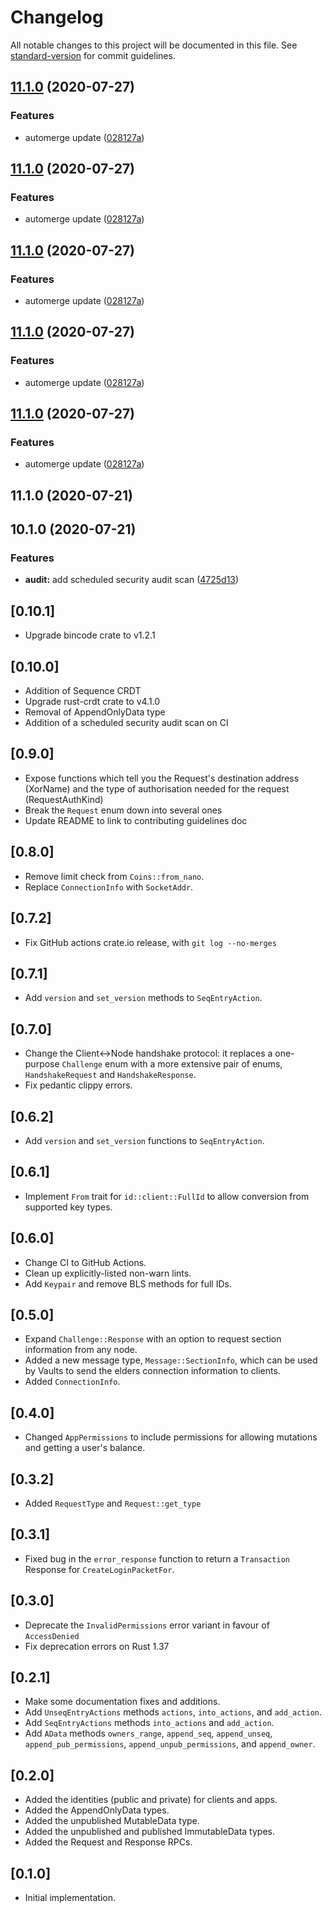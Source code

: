 # Changelog

All notable changes to this project will be documented in this file. See [standard-version](https://github.com/conventional-changelog/standard-version) for commit guidelines.

## [11.1.0](https://github.com/joshuef/safe-nd/compare/v11.0.0...v11.1.0) (2020-07-27)


### Features

* automerge update ([028127a](https://github.com/joshuef/safe-nd/commit/028127aa680aacf83a8fc6132213e70d25ded66e))

## [11.1.0](https://github.com/joshuef/safe-nd/compare/v11.0.0...v11.1.0) (2020-07-27)


### Features

* automerge update ([028127a](https://github.com/joshuef/safe-nd/commit/028127aa680aacf83a8fc6132213e70d25ded66e))

## [11.1.0](https://github.com/joshuef/safe-nd/compare/v11.0.0...v11.1.0) (2020-07-27)


### Features

* automerge update ([028127a](https://github.com/joshuef/safe-nd/commit/028127aa680aacf83a8fc6132213e70d25ded66e))

## [11.1.0](https://github.com/joshuef/safe-nd/compare/v11.0.0...v11.1.0) (2020-07-27)


### Features

* automerge update ([028127a](https://github.com/joshuef/safe-nd/commit/028127aa680aacf83a8fc6132213e70d25ded66e))

## [11.1.0](https://github.com/joshuef/safe-nd/compare/v11.0.0...v11.1.0) (2020-07-27)


### Features

* automerge update ([028127a](https://github.com/joshuef/safe-nd/commit/028127aa680aacf83a8fc6132213e70d25ded66e))

## 11.1.0 (2020-07-21)


## 10.1.0 (2020-07-21)


### Features

* **audit:** add scheduled security audit scan ([4725d13](https://github.com/joshuef/safe-nd/commit/4725d13ee7a473f46bf2e119d5021b6ab5f8fb71))

## [0.10.1]

- Upgrade bincode crate to v1.2.1

## [0.10.0]

- Addition of Sequence CRDT
- Upgrade rust-crdt crate to v4.1.0
- Removal of AppendOnlyData type
- Addition of a scheduled security audit scan on CI

## [0.9.0]

- Expose functions which tell you the Request's destination address (XorName) and the type of authorisation needed for the request (RequestAuthKind)
- Break the `Request` enum down into several ones
- Update README to link to contributing guidelines doc

## [0.8.0]

- Remove limit check from `Coins::from_nano`.
- Replace `ConnectionInfo` with `SocketAddr`.

## [0.7.2]

- Fix GitHub actions crate.io release, with `git log --no-merges`

## [0.7.1]

- Add `version` and `set_version` methods to `SeqEntryAction`.

## [0.7.0]

- Change the Client<->Node handshake protocol: it replaces a one-purpose `Challenge` enum with a more extensive pair of enums, `HandshakeRequest` and `HandshakeResponse`.
- Fix pedantic clippy errors.

## [0.6.2]

- Add `version` and `set_version` functions to `SeqEntryAction`.

## [0.6.1]

- Implement `From` trait for `id::client::FullId` to allow conversion from supported key types.

## [0.6.0]

- Change CI to GitHub Actions.
- Clean up explicitly-listed non-warn lints.
- Add `Keypair` and remove BLS methods for full IDs.

## [0.5.0]

- Expand `Challenge::Response` with an option to request section information from any node.
- Added a new message type, `Message::SectionInfo`, which can be used by Vaults to send the elders connection information to clients.
- Added `ConnectionInfo`.

## [0.4.0]

- Changed `AppPermissions` to include permissions for allowing mutations and getting a user's balance.

## [0.3.2]

- Added `RequestType` and `Request::get_type`

## [0.3.1]

- Fixed bug in the `error_response` function to return a `Transaction` Response for `CreateLoginPacketFor`.

## [0.3.0]

- Deprecate the `InvalidPermissions` error variant in favour of `AccessDenied`
- Fix deprecation errors on Rust 1.37

## [0.2.1]

- Make some documentation fixes and additions.
- Add `UnseqEntryActions` methods `actions`, `into_actions`, and `add_action`.
- Add `SeqEntryActions` methods `into_actions` and `add_action`.
- Add `AData` methods `owners_range`, `append_seq`, `append_unseq`, `append_pub_permissions`, `append_unpub_permissions`, and `append_owner`.

## [0.2.0]

- Added the identities (public and private) for clients and apps.
- Added the AppendOnlyData types.
- Added the unpublished MutableData type.
- Added the unpublished and published ImmutableData types.
- Added the Request and Response RPCs.

## [0.1.0]

- Initial implementation.
